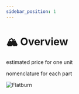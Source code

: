 ```yaml
---
sidebar_position: 1
---
```


# 🏔️ Overview

estimated price for one unit

nomenclature for each part

![Flatburn](@site/static/files/overview/exploded.png)
